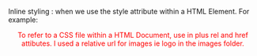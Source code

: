 Inline styling : when we use the style attribute within a HTML Element.
For example:
<header style="color: #f00;">

To refer to a CSS file within a HTML Document, use <link> in <head> plus rel and href attibutes.
I used a relative url for images ie logo in the images folder.


